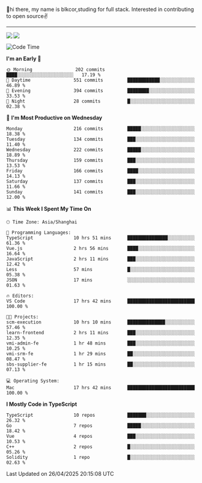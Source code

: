 👋hi there, my name is blkcor,studing for full stack.
Interested in contributing to open source✌️

<hr/>

![](https://github-readme-stats.vercel.app/api?username=blkcor)
<a href="https://github.com/blkcor/github-readme-stats">
    <img align="left" src="https://github-readme-stats.vercel.app/api/top-langs/?username=blkcor&hide=jupyter%20notebook,shaderlab,tex,c%23&langs_count=9" />
</a>


<!--START_SECTION:waka-->
![Code Time](http://img.shields.io/badge/Code%20Time-1%2C990%20hrs%207%20mins-blue)

**I'm an Early 🐤** 

```text
🌞 Morning                202 commits         ████░░░░░░░░░░░░░░░░░░░░░   17.19 % 
🌆 Daytime                551 commits         ████████████░░░░░░░░░░░░░   46.89 % 
🌃 Evening                394 commits         ████████░░░░░░░░░░░░░░░░░   33.53 % 
🌙 Night                  28 commits          █░░░░░░░░░░░░░░░░░░░░░░░░   02.38 % 
```
📅 **I'm Most Productive on Wednesday** 

```text
Monday                   216 commits         █████░░░░░░░░░░░░░░░░░░░░   18.38 % 
Tuesday                  134 commits         ███░░░░░░░░░░░░░░░░░░░░░░   11.40 % 
Wednesday                222 commits         █████░░░░░░░░░░░░░░░░░░░░   18.89 % 
Thursday                 159 commits         ███░░░░░░░░░░░░░░░░░░░░░░   13.53 % 
Friday                   166 commits         ████░░░░░░░░░░░░░░░░░░░░░   14.13 % 
Saturday                 137 commits         ███░░░░░░░░░░░░░░░░░░░░░░   11.66 % 
Sunday                   141 commits         ███░░░░░░░░░░░░░░░░░░░░░░   12.00 % 
```


📊 **This Week I Spent My Time On** 

```text
🕑︎ Time Zone: Asia/Shanghai

💬 Programming Languages: 
TypeScript               10 hrs 51 mins      ███████████████░░░░░░░░░░   61.36 % 
Vue.js                   2 hrs 56 mins       ████░░░░░░░░░░░░░░░░░░░░░   16.64 % 
JavaScript               2 hrs 11 mins       ███░░░░░░░░░░░░░░░░░░░░░░   12.42 % 
Less                     57 mins             █░░░░░░░░░░░░░░░░░░░░░░░░   05.38 % 
JSON                     17 mins             ░░░░░░░░░░░░░░░░░░░░░░░░░   01.63 % 

🔥 Editors: 
VS Code                  17 hrs 42 mins      █████████████████████████   100.00 % 

🐱‍💻 Projects: 
scm-execution            10 hrs 10 mins      ██████████████░░░░░░░░░░░   57.46 % 
learn-frontend           2 hrs 11 mins       ███░░░░░░░░░░░░░░░░░░░░░░   12.35 % 
vmi-admin-fe             1 hr 48 mins        ███░░░░░░░░░░░░░░░░░░░░░░   10.25 % 
vmi-srm-fe               1 hr 29 mins        ██░░░░░░░░░░░░░░░░░░░░░░░   08.47 % 
sbs-supplier-fe          1 hr 15 mins        ██░░░░░░░░░░░░░░░░░░░░░░░   07.13 % 

💻 Operating System: 
Mac                      17 hrs 42 mins      █████████████████████████   100.00 % 
```

**I Mostly Code in TypeScript** 

```text
TypeScript               10 repos            ███████░░░░░░░░░░░░░░░░░░   26.32 % 
Go                       7 repos             █████░░░░░░░░░░░░░░░░░░░░   18.42 % 
Vue                      4 repos             ███░░░░░░░░░░░░░░░░░░░░░░   10.53 % 
C++                      2 repos             █░░░░░░░░░░░░░░░░░░░░░░░░   05.26 % 
Solidity                 1 repo              █░░░░░░░░░░░░░░░░░░░░░░░░   02.63 % 
```




 Last Updated on 26/04/2025 20:15:08 UTC
<!--END_SECTION:waka-->


